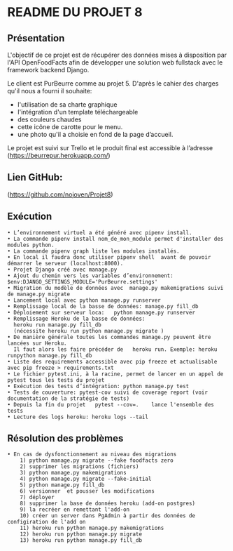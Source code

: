 # README DU PROJET 8

## Présentation

L'objectif de ce projet est de récupérer des données mises à disposition par l'API OpenFoodFacts afin de développer une solution web fullstack avec le framework backend Django.

Le client est PurBeurre comme au projet 5.
D'après le cahier des charges qu'il nous a fourni il souhaite:
- l'utilisation de sa charte graphique
- l'intégration d'un template téléchargeable
- des couleurs chaudes 
- cette icône de carotte pour le menu. 
- une photo qu'il a choisie en fond de la page d’accueil.

Le projet est suivi sur Trello et le produit final est accessible à l’adresse 
(https://beurrepur.herokuapp.com/) 

## Lien GitHub: 
(https://github.com/nojoven/Projet8) 

## Exécution

    • L’environnement virtuel a été généré avec pipenv install.	
    • La commande pipenv install nom_de_mon_module permet d'installer des modules python.	
    • La commande pipenv graph liste les modules installés.	
    • En local il faudra donc utiliser pipenv shell  avant de pouvoir démarrer le serveur (localhost:8000).
    • Projet Django créé avec manage.py 
    • Ajout du chemin vers les variables d’environnement: $env:DJANGO_SETTINGS_MODULE='PurBeurre.settings'
    • Migration du modèle de données avec  manage.py makemigrations suivi de manage.py migrate
    • Lancement local avec python manage.py runserver
    • Remplissage local de la basse de données: manage.py fill_db
    • Déploiement sur serveur loca:   python manage.py runserver
    • Remplissage Heroku de la basse de données: 
      heroku run manage.py fill_db
      (nécessite heroku run python manage.py migrate )
	• De manière générale toutes les commandes manage.py peuvent être lancées sur Heroku. 
	  Il faut alors les faire précéder de   heroku run. Exemple: heroku runpython manage.py fill_db 		
    • Liste des requirements accessible avec pip freeze et actualisable avec pip freeze > requirements.txt
    • Le fichier pytest.ini, à la racine, permet de lancer en un appel de pytest tous les tests du projet
    • Exécution des tests d’intégration: python manage.py test
    • Tests de couverture: pytest-cov suivi de coverage report (voir documentation de la stratégie de tests)
    • Depuis la fin du projet   pytest --cov=.    lance l'ensemble des tests
    • Lecture des logs heroku: heroku logs --tail

## Résolution des problèmes
	• En cas de dysfonctionnement au niveau des migrations
		1) python manage.py migrate --fake foodfacts zero    
		2) supprimer les migrations (fichiers)
		3) python manage.py makemigrations  
		4) python manage.py migrate --fake-initial 
		5) python manage.py fill_db
		6) versionner  et pousser les modifications
		7) déployer
		8) supprimer la base de données heroku (add-on postgres)
		9) la recréer en remettant l'add-on
		10) créer un server dans PgAdmin à partir des données de configiration de l'add on
		11) heroku run python manage.py makemigrations
		12) heroku run python manage.py migrate
		13) heroku run python manage.py fill_db
		



